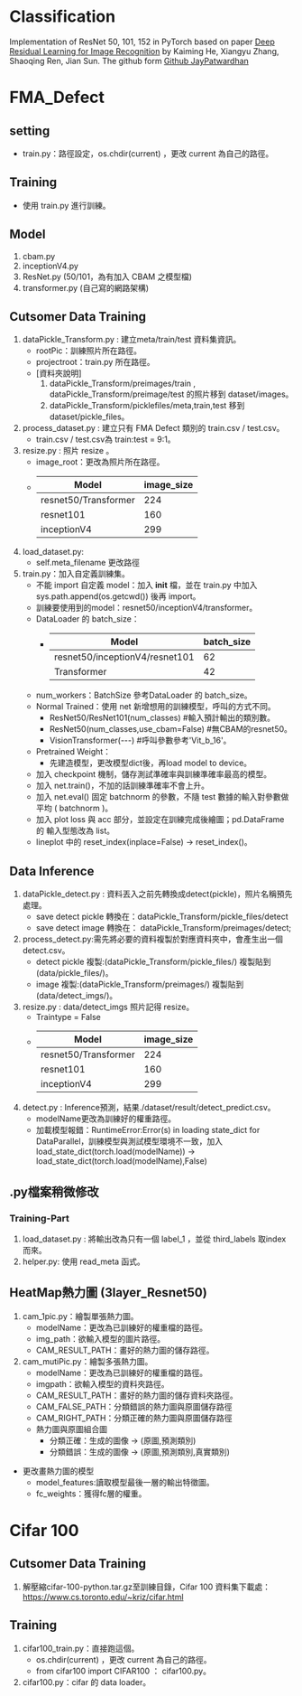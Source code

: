 # Classification
Implementation of ResNet 50, 101, 152 in PyTorch based on paper [Deep Residual Learning for Image Recognition] by Kaiming He, Xiangyu Zhang, Shaoqing Ren, Jian Sun. 
The github form [Github JayPatwardhan]

# FMA_Defect

## setting
- train.py：路徑設定，os.chdir(current) ，更改 current 為自己的路徑。

## Training 
- 使用 train.py 進行訓練。

## Model 
1. cbam.py
2. inceptionV4.py
3. ResNet.py (50/101，為有加入 CBAM 之模型檔)
4. transformer.py (自己寫的網路架構)

## Cutsomer Data Training 
1. dataPickle_Transform.py : 建立meta/train/test 資料集資訊。
    - rootPic：訓練照片所在路徑。
    - projectroot：train.py 所在路徑。
    - [資料夾說明]
        1. dataPickle_Transform/preimages/train , dataPickle_Transform/preimage/test 的照片移到 dataset/images。
        2. dataPickle_Transform/picklefiles/meta,train,test 移到dataset/pickle_files。
2. process_dataset.py : 建立只有 FMA Defect 類別的 train.csv /  test.csv。
    - train.csv /  test.csv為 train:test = 9:1。
3. resize.py : 照片 resize 。
    - image_root：更改為照片所在路徑。
    - |Model             |image_size |
      |------------------|-----------|
      |resnet50/Transformer |224 |
      |resnet101            |160 |
      |inceptionV4          |299 |
4. load_dataset.py:
    - self.meta_filename 更改路徑
5. train.py：加入自定義訓練集。
    - 不能 import 自定義 model：加入 __init__ 檔，並在 train.py 中加入 sys.path.append(os.getcwd()) 後再 import。
    - 訓練要使用到的model：resnet50/inceptionV4/transformer。
    - DataLoader 的 batch_size：
        - |Model             |batch_size |
          |------------------|-----------|
          |resnet50/inceptionV4/resnet101 |62 |
          |Transformer          |42 |
    - num_workers：BatchSize 參考DataLoader 的 batch_size。
    - Normal Trained：使用 net 新增想用的訓練模型，呼叫的方式不同。
        - ResNet50/ResNet101(num_classes) #輸入預計輸出的類別數。
        - ResNet50(num_classes,use_cbam=False) #無CBAM的resnet50。
        - VisionTransformer(---) #呼叫參數參考'Vit_b_16'。
    - Pretrained Weight：
        - 先建造模型，更改模型dict後，再load model to device。
    - 加入 checkpoint 機制，儲存測試準確率與訓練準確率最高的模型。
    - 加入 net.train()，不加的話訓練準確率不會上升。
    - 加入 net.eval() 固定 batchnorm 的參數，不隨 test 數據的輸入對參數做平均 ( batchnorm )。
    - 加入 plot loss 與 acc 部分，並設定在訓練完成後繪圖；pd.DataFrame 的 輸入型態改為 list。
    - lineplot 中的 reset_index(inplace=False) -> reset_index()。

## Data Inference
1. dataPickle_detect.py : 資料丟入之前先轉換成detect(pickle)，照片名稱預先處理。
    - save detect pickle 轉換在：dataPickle_Transform/pickle_files/detect
    - save detect image 轉換在： dataPickle_Transform/preimages/detect;
2. process_detect.py:需先將必要的資料複製於對應資料夾中，會產生出一個detect.csv。
    - detect pickle 複製:(dataPickle_Transform/pickle_files/) 複製貼到 (data/pickle_files/)。
    - image 複製:(dataPickle_Transform/preimages/) 複製貼到 (data/detect_imgs/)。
3. resize.py : data/detect_imgs 照片記得 resize。
    - Traintype = False
    - |Model             |image_size |
      |------------------|-----------|
      |resnet50/Transformer |224 |
      |resnet101            |160 |
      |inceptionV4          |299 |
4. detect.py :  Inference預測，結果./dataset/result/detect_predict.csv。
    - modelName更改為訓練好的權重路徑。
    - 加載模型報錯：RuntimeError:Error(s) in loading state_dict for DataParallel，訓練模型與測試模型環境不一致，加入 load_state_dict(torch.load(modelName)) -> load_state_dict(torch.load(modelName),False)

## .py檔案稍微修改
### Training-Part
1. load_dataset.py : 將輸出改為只有一個 label_1 ，並從 third_labels 取index 而來。
2. helper.py: 使用 read_meta 函式。

## HeatMap熱力圖 (3layer_Resnet50)  
1. cam_1pic.py：繪製單張熱力圖。
    - modelName：更改為已訓練好的權重檔的路徑。
    - img_path：欲輸入模型的圖片路徑。
    - CAM_RESULT_PATH：畫好的熱力圖的儲存路徑。
2. cam_mutiPic.py：繪製多張熱力圖。
    - modelName：更改為已訓練好的權重檔的路徑。
    - imgpath：欲輸入模型的資料夾路徑。
    - CAM_RESULT_PATH：畫好的熱力圖的儲存資料夾路徑。
    - CAM_FALSE_PATH：分類錯誤的熱力圖與原圖儲存路徑
    - CAM_RIGHT_PATH：分類正確的熱力圖與原圖儲存路徑
    - 熱力圖與原圖組合圖
        - 分類正確：生成的圖像 -> (原圖,預測類別)
        - 分類錯誤：生成的圖像 -> (原圖,預測類別,真實類別)
- 更改畫熱力圖的模型
    - model_features:讀取模型最後一層的輸出特徵圖。
    - fc_weights：獲得fc層的權重。

# Cifar 100

## Cutsomer Data Training
1. 解壓縮cifar-100-python.tar.gz至訓練目錄，Cifar 100 資料集下載處：
https://www.cs.toronto.edu/~kriz/cifar.html

## Training
1. cifar100_train.py：直接跑這個。
    - os.chdir(current) ，更改 current 為自己的路徑。
    - from cifar100 import CIFAR100 ： cifar100.py。
2. cifar100.py：cifar 的 data loader。

[Deep Residual Learning for Image Recognition]: https://arxiv.org/pdf/1512.03385.pdf "Deep Residual Learning for Image Recognition"
[Github JayPatwardhan]: https://github.com/JayPatwardhan/ResNet-PyTorch/tree/master "Github - JayPatwardhan"
